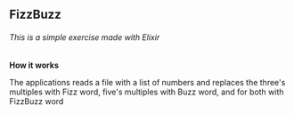 ## FizzBuzz

###### This is a simple exercise made with Elixir


**How it works**

The applications reads a file with a list of numbers and replaces the three's multiples with Fizz word, five's multiples with Buzz word, and for both with FizzBuzz word